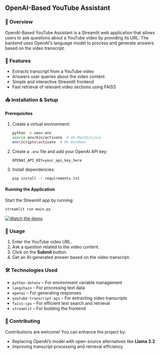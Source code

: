 ## OpenAI-Based YouTube Assistant  

### 📌 Overview  
OpenAI-Based YouTube Assistant is a Streamlit web application that allows users to ask questions about a YouTube video by providing its URL. The backend uses OpenAI's language model to process and generate answers based on the video transcript.  

### 🚀 Features  
- Extracts transcript from a YouTube video  
- Answers user queries about the video content  
- Simple and interactive Streamlit frontend  
- Fast retrieval of relevant video sections using FAISS  

### 📥 Installation & Setup  

#### Prerequisites  
1. Create a virtual environment:  
   ```bash
   python -m venv env
   source env/bin/activate  # On MacOS/Linux
   env\Scripts\activate  # On Windows
   ```  
2. Create a `.env` file and add your OpenAI API key:  
   ```
   OPENAI_API_KEY=your_api_key_here
   ```  
3. Install dependencies:  
   ```bash
   pip install -r requirements.txt
   ```  

#### Running the Application  
Start the Streamlit app by running:  
```bash
streamlit run main.py
```
[![Watch the demo](https://img.youtube.com/vi/YOUR_VIDEO_ID/0.jpg)](https://www.youtube.com/watch?v=YOUR_VIDEO_ID)


### 🎯 Usage  
1. Enter the YouTube video URL.  
2. Ask a question related to the video content.  
3. Click on the **Submit** button.  
4. Get an AI-generated answer based on the video transcript.  

### 🛠️ Technologies Used  
- `python-dotenv` – For environment variable management  
- `langchain` – For processing text data  
- `openai` – For generating responses  
- `youtube-transcript-api` – For extracting video transcripts  
- `faiss-cpu` – For efficient text search and retrieval  
- `streamlit` – For building the frontend  

### 🤝 Contributing  
Contributions are welcome! You can enhance the project by:  
- Replacing OpenAI’s model with open-source alternatives like **Llama 3.2**  
- Improving transcript processing and retrieval efficiency  

